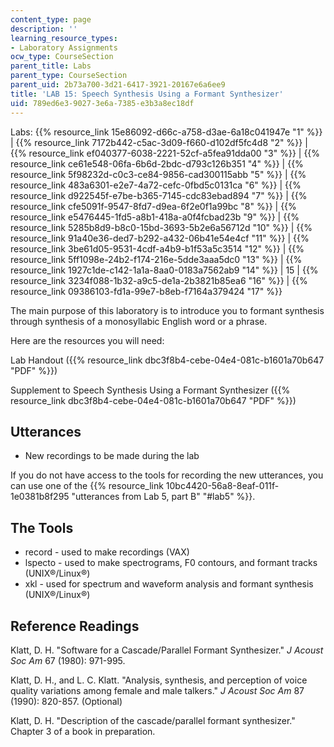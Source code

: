 ```yaml
---
content_type: page
description: ''
learning_resource_types:
- Laboratory Assignments
ocw_type: CourseSection
parent_title: Labs
parent_type: CourseSection
parent_uid: 2b73a700-3d21-6417-3921-20167e6a6ee9
title: 'LAB 15: Speech Synthesis Using a Formant Synthesizer'
uid: 789ed6e3-9027-3e6a-7385-e3b3a8ec18df
---
```


Labs: {{% resource_link 15e86092-d66c-a758-d3ae-6a18c041947e "1" %}} | {{% resource_link 7172b442-c5ac-3d09-f660-d102df5fc4d8 "2" %}} | {{% resource_link ef040377-6038-2221-52cf-a5fea91dda00 "3" %}} | {{% resource_link ce61e548-06fa-6b6d-2bdc-d793c126b351 "4" %}} | {{% resource_link 5f98232d-c0c3-ce84-9856-cad300115abb "5" %}} | {{% resource_link 483a6301-e2e7-4a72-cefc-0fbd5c0131ca "6" %}} | {{% resource_link d922545f-e7be-b365-7145-cdc83ebad894 "7" %}} | {{% resource_link cfe5091f-9547-8fd7-d9ea-6f2e0f1a99bc "8" %}} | {{% resource_link e5476445-1fd5-a8b1-418a-a0f4fcbad23b "9" %}} | {{% resource_link 5285b8d9-b8c0-15bd-3693-5b2e6a56712d "10" %}} | {{% resource_link 91a40e36-ded7-b292-a432-06b41e54e4cf "11" %}} | {{% resource_link 3be61d05-9531-4cdf-a4b9-b1f53a5c3514 "12" %}} | {{% resource_link 5ff1098e-24b2-f174-216e-5dde3aaa5dc0 "13" %}} | {{% resource_link 1927c1de-c142-1a1a-8aa0-0183a7562ab9 "14" %}} | 15 | {{% resource_link 3234f088-1b32-a9c5-de1a-2b3821b85ea6 "16" %}} | {{% resource_link 09386103-fd1a-99e7-b8eb-f7164a379424 "17" %}}

The main purpose of this laboratory is to introduce you to formant synthesis through synthesis of a monosyllabic English word or a phrase.

Here are the resources you will need:

Lab Handout ({{% resource_link dbc3f8b4-cebe-04e4-081c-b1601a70b647 "PDF" %}})

Supplement to Speech Synthesis Using a Formant Synthesizer ({{% resource_link dbc3f8b4-cebe-04e4-081c-b1601a70b647 "PDF" %}})

Utterances
----------

*   New recordings to be made during the lab

If you do not have access to the tools for recording the new utterances, you can use one of the {{% resource_link 10bc4420-56a8-8eaf-011f-1e0381b8f295 "utterances from Lab 5, part B" "#lab5" %}}.

The Tools
---------

*   record - used to make recordings (VAX)
*   lspecto - used to make spectrograms, F0 contours, and formant tracks (UNIX®/Linux®)
*   xkl - used for spectrum and waveform analysis and formant synthesis (UNIX®/Linux®)

Reference Readings
------------------

Klatt, D. H. "Software for a Cascade/Parallel Formant Synthesizer." _J Acoust Soc Am_ 67 (1980): 971-995.

Klatt, D. H., and L. C. Klatt. "Analysis, synthesis, and perception of voice quality variations among female and male talkers." _J Acoust Soc Am_ 87 (1990): 820-857. (Optional)

Klatt, D. H. "Description of the cascade/parallel formant synthesizer." Chapter 3 of a book in preparation.